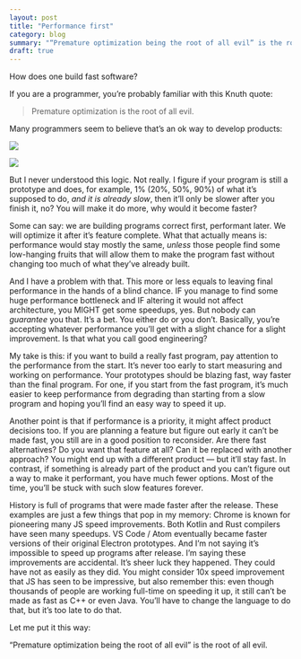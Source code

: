 ```yaml
---
layout: post
title: "Performance first"
category: blog
summary: "“Premature optimization being the root of all evil” is the root of all evil"
draft: true
---
```


How does one build fast software?

If you are a programmer, you’re probably familiar with this Knuth quote:

> Premature optimization is the root of all evil.

Many programmers seem to believe that’s an ok way to develop products:

![](kotlin.png)

![](jetpack.png)

But I never understood this logic. Not really. I figure if your program is still a prototype and does, for example, 1% (20%, 50%, 90%) of what it’s supposed to do, _and it is already slow_, then it’ll only be slower after you finish it, no? You will make it do more, why would it become faster?

Some can say: we are building programs correct first, performant later. We will optimize it after it’s feature complete. What that actually means is: performance would stay mostly the same, _unless_ those people find some low-hanging fruits that will allow them to make the program fast without changing too much of what they’ve already built.

And I have a problem with that. This more or less equals to leaving final performance in the hands of a blind chance. IF you manage to find some huge performance bottleneck and IF altering it would not affect architecture, you MIGHT get some speedups, yes. But nobody can _guarantee_ you that. It’s a bet. You either do or you don’t. Basically, you’re accepting whatever performance you’ll get with a slight chance for a slight improvement. Is that what you call good engineering?

My take is this: if you want to build a really fast program, pay attention to the performance from the start. It’s never too early to start measuring and working on performance. Your prototypes should be blazing fast, way faster than the final program. For one, if you start from the fast program, it’s much easier to keep performance from degrading than starting from a slow program and hoping you’ll find an easy way to speed it up.

Another point is that if performance is a priority, it might affect product decisions too. If you are planning a feature but figure out early it can’t be made fast, you still are in a good position to reconsider. Are there fast alternatives? Do you want that feature at all? Can it be replaced with another approach? You might end up with a different product — but it’ll stay fast. In contrast, if something is already part of the product and you can’t figure out a way to make it performant, you have much fewer options. Most of the time, you’ll be stuck with such slow features forever.

History is full of programs that were made faster after the release. These examples are just a few things that pop in my memory: Chrome is known for pioneering many JS speed improvements. Both Kotlin and Rust compilers have seen many speedups. VS Code / Atom eventually became faster versions of their original Electron prototypes. And I’m not saying it’s impossible to speed up programs after release. I’m saying these improvements are accidental. It’s sheer luck they happened. They could have not as easily as they did. You might consider 10x speed improvement that JS has seen to be impressive, but also remember this: even though thousands of people are working full-time on speeding it up, it still can’t be made as fast as C++ or even Java. You’ll have to change the language to do that, but it’s too late to do that.

Let me put it this way:

“Premature optimization being the root of all evil” is the root of all evil.